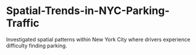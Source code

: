 # Spatial-Trends-in-NYC-Parking-Traffic
Investigated spatial patterns within New York City where drivers experience difficulty finding parking.
